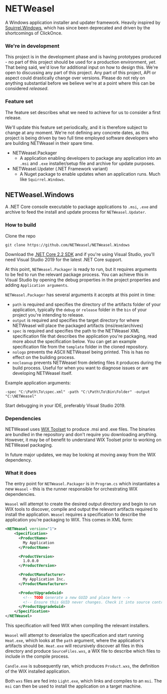 # NETWeasel

A Windows application installer and updater framework. Heavily inspired by [Squirrel.Windows](https://github.com/Squirrel/Squirrel.Windows), which has since been deprecated and driven by the shortcomings of ClickOnce.

### We're in development

This project is in the development phase and is having prototypes produced - no part of this project should be used for a production environment, *yet*. That being said, we'd love for additional input on how to design this. We're open to discussing any part of this project. Any part of this project, API or aspect could drastically change over versions. Please do not rely on anything substantial before we believe we're at a point where this can be considered *released*.

### Feature set

The feature set describes what we need to achieve for us to consider a first release.

We'll update this feature set periodically, and it is therefore subject to change at any moment. We're not defining any concrete dates, as this project is being driven by two full time employed software developers who are building NETWeasel in their spare time.

- NETWeasel.Packager
	- A application enabling developers to package any application into an `.msi` and `.exe` installer/setup file and archive for update purposes.
- NETWeasel.Updater (.NET Framework variant)
	-  A Nuget package to enable updates when an application runs. Much like `Squirrel.Windows`.

## NETWeasel.Windows

A .NET Core console executable to package applications to `.msi`, `.exe` and archive to feed the install and update process for `NETWeasel.Updater`.

### How to build
Clone the repo
```git
git clone https://github.com/NETWeasel/NETWeasel.Windows
```

Download the [.NET Core 2.2 SDK](https://dotnet.microsoft.com/download) and if you're using Visual Studio, you'll need Visual Studio 2019 for the latest .NET Core support.

At this point, `NETWeasel.Packager` is ready to run, but it requires arguments to be fed to run the relevant package process. You can achieve this in Visual Studio by opening the debug properties in the project properties and adding `Application arguments`.

`NETWeasel.Packager` has several arguments it accepts at this point in time:

- `path` is required and specifies the directory of the artifacts folder of your application, typically the `debug` or `release` folder in the `bin` of your project you're intending to release.
- `output` is required and specifies the target directory for where NETWeasel will place the packaged artifacts (msi/exe/archives)
- `spec` is required and specifies the path to the NETWeasel XML specification file that describes the application you're packaging, read more about the specification below. You can get an example specification file from the `template` folder in the cloned repository.
- `nologo` prevents the ASCII NETWeasel being printed. This is has no effect on the building process.
- `nocleanup` prevents NETWeasel from deleting files it produces during the build process. Useful for when you want to diagnose issues or are developing NETWeasel itself.

Example application arguments:
```
-spec "C:\Path\To\spec.xml" -path "C:\Path\To\Bin\Folder" -output "C:\NETWeasel"
```

Start debugging in your IDE, preferably Visual Studio 2019.

### Dependencies

NETWeasel uses [WIX Toolset](http://wixtoolset.org/) to produce .msi and .exe files. The binaries are bundled in the repository and don't require you downloading anything. However, it may be of benefit to understand WIX Toolset prior to working on NETWeasel packaging.

In future major updates, we may be looking at moving away from the WIX dependency.

### What it does

The entry point for `NETWeasel.Packager` is in `Program.cs` which instantiates a new `Weasel` - this is the runner responsible for orchestrating WIX dependencies.

`Weasel` will attempt to create the desired output directory and begin to run WIX tools to discover, compile and output the relevant artifacts required to install the application. `Weasel` requires a specification to describe the application you're packaging to WIX. This comes in XML form:

```xml
<NETWeasel version="1">
    <Specification>
      <ProductName>
        My Application
      </ProductName>

      <ProductVersion>
        1.0.0.0
      </ProductVersion>

      <ProductManufacturer>
        My Application Inc.
      </ProductManufacturer>

      <ProductUpgradeGuid>
        <!-- TODO Generate a new GUID and place here -->
        <!-- Ensure this GUID never changes. Check it into source control. -->
      </ProductUpgradeGuid>
    </Specification>
</NETWeasel>
```

This specification will feed WIX when compiling the relevant installers.

`Weasel` will attempt to deserialize the specification and start running `Heat.exe`, which looks at the `path` argument, where the application's artifacts should be. `Heat.exe` will recursively discover all files in this directory and produce `SourceFiles.wxs`, a WIX file to describe which files to include in the compile process.

`Candle.exe` is subsequently ran, which produces `Product.wxs`, the definition of the WIX installed application.

Both `wxs` files are fed into `Light.exe`, which links and compiles to an `msi`. The `msi` can then be used to install the application on a target machine.
